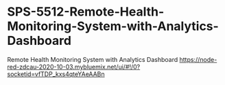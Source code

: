 # SPS-5512-Remote-Health-Monitoring-System-with-Analytics-Dashboard
Remote Health Monitoring System with Analytics Dashboard
https://node-red-zdcau-2020-10-03.mybluemix.net/ui/#!/0?socketid=vfTDP_kxs4qteYAeAABn
